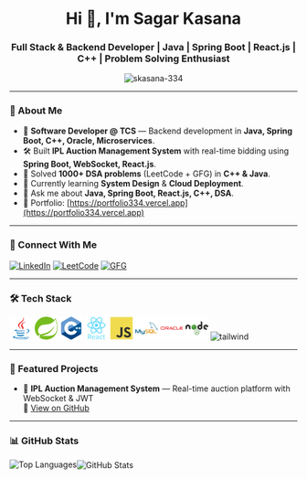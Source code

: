 <h1 align="center">Hi 👋, I'm Sagar Kasana</h1>
<h3 align="center">Full Stack & Backend Developer | Java | Spring Boot | React.js | C++ | Problem Solving Enthusiast</h3>

<p align="center">
  <img src="https://komarev.com/ghpvc/?username=skasana-334&label=Profile%20views&color=0e75b6&style=flat" alt="skasana-334" />
</p>

---

### 🚀 About Me
- 💼 **Software Developer @ TCS** — Backend development in **Java, Spring Boot, C++, Oracle, Microservices**.
- 🛠️ Built **IPL Auction Management System** with real-time bidding using **Spring Boot, WebSocket, React.js**.
- 🧠 Solved **1000+ DSA problems** (LeetCode + GFG) in **C++ & Java**.
- 🌱 Currently learning **System Design** & **Cloud Deployment**.
- 💬 Ask me about **Java, Spring Boot, React.js, C++, DSA**.
- 📌 Portfolio: [https://portfolio334.vercel.app](https://portfolio334.vercel.app)

---

### 🔗 Connect With Me
<p align="left">
<a href="https://linkedin.com/in/sagar-kasana-49a493216" target="blank"><img align="center" src="https://raw.githubusercontent.com/rahuldkjain/github-profile-readme-generator/master/src/images/icons/Social/linked-in-alt.svg" alt="LinkedIn" height="30" width="40" /></a>
<a href="https://leetcode.com/skasana334" target="blank"><img align="center" src="https://raw.githubusercontent.com/rahuldkjain/github-profile-readme-generator/master/src/images/icons/Social/leet-code.svg" alt="LeetCode" height="30" width="40" /></a>
<a href="https://auth.geeksforgeeks.org/user/skasana334" target="blank"><img align="center" src="https://raw.githubusercontent.com/rahuldkjain/github-profile-readme-generator/master/src/images/icons/Social/geeks-for-geeks.svg" alt="GFG" height="30" width="40" /></a>
</p>

---

### 🛠 Tech Stack
<p align="left">
  <img src="https://raw.githubusercontent.com/devicons/devicon/master/icons/java/java-original.svg" alt="java" width="40" height="40"/>
  <img src="https://raw.githubusercontent.com/devicons/devicon/master/icons/spring/spring-original.svg" alt="spring" width="40" height="40"/>
  <img src="https://raw.githubusercontent.com/devicons/devicon/master/icons/cplusplus/cplusplus-original.svg" alt="cplusplus" width="40" height="40"/>
  <img src="https://raw.githubusercontent.com/devicons/devicon/master/icons/react/react-original-wordmark.svg" alt="react" width="40" height="40"/>
  <img src="https://raw.githubusercontent.com/devicons/devicon/master/icons/javascript/javascript-original.svg" alt="javascript" width="40" height="40"/>
  <img src="https://raw.githubusercontent.com/devicons/devicon/master/icons/mysql/mysql-original-wordmark.svg" alt="mysql" width="40" height="40"/>
  <img src="https://raw.githubusercontent.com/devicons/devicon/master/icons/oracle/oracle-original.svg" alt="oracle" width="40" height="40"/>
  <img src="https://raw.githubusercontent.com/devicons/devicon/master/icons/nodejs/nodejs-original-wordmark.svg" alt="nodejs" width="40" height="40"/>
  <img src="https://www.vectorlogo.zone/logos/tailwindcss/tailwindcss-icon.svg" alt="tailwind" width="40" height="40"/>
</p>

---

### 📌 Featured Projects
- 🏏 **IPL Auction Management System** — Real-time auction platform with WebSocket & JWT  
  🔗 [View on GitHub](https://github.com/your-username/ipl-auction)  

---

### 📊 GitHub Stats
<p>
  <img align="left" src="https://github-readme-stats.vercel.app/api/top-langs?username=skasana-334&show_icons=true&locale=en&layout=compact" alt="Top Languages" />
</p>
<p>
  <img align="center" src="https://github-readme-stats.vercel.app/api?username=skasana-334&show_icons=true&locale=en" alt="GitHub Stats" />
</p>
